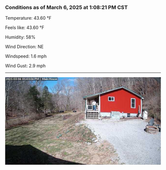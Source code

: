 ### Conditions as of March 6, 2025 at 1:08:21 PM CST 

Temperature: 43.60 &deg;F

Feels like: 43.60 &deg;F

Humidity: 58%

Wind Direction: NE

Windspeed: 1.6 mph

Wind Gust: 2.9 mph

---

<img src="./images/latest.jpeg"/>

